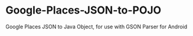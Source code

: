# Google-Places-JSON-to-POJO
Google Places JSON to Java Object, for use with GSON Parser for Android

